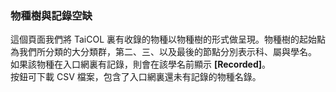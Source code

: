 ### 物種樹與記錄空缺

這個頁面我們將 TaiCOL 裏有收錄的物種以物種樹的形式做呈現。物種樹的起始點為我們所分類的大分類群，第二、三、以及最後的節點分別表示科、屬與學名。<br>
如果該物種在入口網裏有記錄，則會在該學名前顯示 **[Recorded]**。<br>
按鈕可下載 CSV 檔案，包含了入口網裏還未有記錄的物種名錄。
